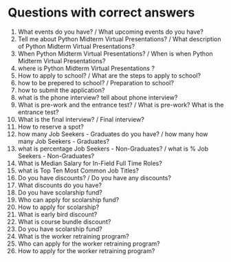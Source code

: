 # Questions with correct answers
1. What events do you have? / What upcoming events do you have?
2. Tell me about Python Midterm Virtual Presentations? / What description of Python Midterm Virtual Presentations?
3. When Python Midterm Virtual Presentations? / When is when Python Midterm Virtual Presentations?
4. where is Python Midterm Virtual Presentations ?
5. How to apply to school? / What are the steps to apply to school?
6. how to be prepered to school? / Preparation to school?
7. how to submit the application?
8. what is the phone interview? tell about phone interview?
9. What is pre-work and the entrance test? / What is pre-work? What is the entrance test?
10. What is the final interview? / Final interview?
11. How to reserve a spot?
12. how many Job Seekers - Graduates do you have? / how many how many Job Seekers - Graduates?
13. what is percentage Job Seekers - Non-Graduates? / what is % Job Seekers - Non-Graduates? 
14. What is Median Salary for In-Field Full Time Roles?
15. what is Top Ten Most Common Job Titles?
16. Do you have discounts? / Do you have any discounts?
17. What discounts do you have? 
18. Do you have scolarship fund?
19. Who can apply for scolarship fund?
20. How to apply for scolarship?
21. What is early bird discount?
22. What is course bundle discount?
23. Do you have scolarship fund?
24. What is the worker retraining program?
25. Who can apply for the worker retraining program?
26. How to apply for the worker retraining program?
